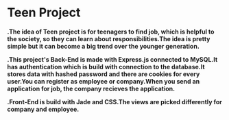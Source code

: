 # Teen Project
**.The idea of Teen project is for teenagers to find job, which is helpful to the society, so they can learn about responsibilities.The idea is pretty simple but it can become a big trend over the younger generation.**

**.This project's Back-End is made with Express.js connected to MySQL.It has authentication which is build with connection to the database.It stores data with hashed password and there are cookies for every user.You can register as employee or company.When you send an application for job, the company recieves the application.**

**.Front-End is build with Jade and CSS.The views are picked differently for company and employee.**

